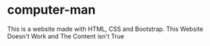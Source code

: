 # computer-man
This is a website made with HTML, CSS and Bootstrap. This Website Doesn't Work and The Content isn't True
